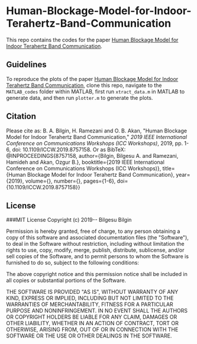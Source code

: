 # Human-Blockage-Model-for-Indoor-Terahertz-Band-Communication
This repo contains the codes for the paper [Human Blockage Model for Indoor Terahertz Band Communication](https://ieeexplore.ieee.org/abstract/document/8757158).

## Guidelines
To reproduce the plots of the paper [Human Blockage Model for Indoor Terahertz Band Communication](https://ieeexplore.ieee.org/abstract/document/8757158), clone this repo, navigate to the `MATLAB_codes` folder within MATLAB, first run `xtract_data.m` in MATLAB to generate data, and then run `plotter.m` to generate the plots.

## Citation
Please cite as:
  B. A. Bilgin, H. Ramezani and O. B. Akan, "Human Blockage Model for Indoor Terahertz Band Communication," *2019 IEEE International Conference on Communications Workshops (ICC Workshops)*, 2019, pp. 1-6, doi: 10.1109/ICCW.2019.8757158.
Or as BibTeX:
  @INPROCEEDINGS{8757158,
    author={Bilgin, Bilgesu A. and Ramezani, Hamideh and Akan, Ozgur B.},
    booktitle={2019 IEEE International Conference on Communications Workshops (ICC Workshops)}, 
    title={Human Blockage Model for Indoor Terahertz Band Communication}, 
    year={2019},
    volume={},
    number={},
    pages={1-6},
    doi={10.1109/ICCW.2019.8757158}}

## License
###MIT License
Copyright (c) 2019-- Bilgesu Bilgin

Permission is hereby granted, free of charge, to any person obtaining a copy of this software and associated documentation files (the "Software"), to deal in the Software without restriction, including without limitation the rights to use, copy, modify, merge, publish, distribute, sublicense, and/or sell copies of the Software, and to permit persons to whom the Software is furnished to do so, subject to the following conditions:

The above copyright notice and this permission notice shall be included in all copies or substantial portions of the Software.

THE SOFTWARE IS PROVIDED "AS IS", WITHOUT WARRANTY OF ANY KIND, EXPRESS OR IMPLIED, INCLUDING BUT NOT LIMITED TO THE WARRANTIES OF MERCHANTABILITY, FITNESS FOR A PARTICULAR PURPOSE AND NONINFRINGEMENT. IN NO EVENT SHALL THE AUTHORS OR COPYRIGHT HOLDERS BE LIABLE FOR ANY CLAIM, DAMAGES OR OTHER LIABILITY, WHETHER IN AN ACTION OF CONTRACT, TORT OR OTHERWISE, ARISING FROM, OUT OF OR IN CONNECTION WITH THE SOFTWARE OR THE USE OR OTHER DEALINGS IN THE SOFTWARE.
